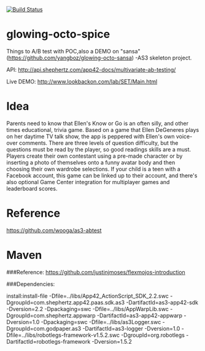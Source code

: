 [![Build Status](https://travis-ci.org/yangboz/glowing-octo-spice.svg?branch=master)](https://travis-ci.org/yangboz/glowing-octo-spice)

glowing-octo-spice
==================

Things to A/B test with POC,also a DEMO on "sansa" (https://github.com/yangboz/glowing-octo-sansa) -AS3 skeleton project. 

API: http://api.shephertz.com/app42-docs/multivariate-ab-testing/

Live DEMO: http://www.lookbackon.com/lab/SET/Main.html

Idea
==================

Parents need to know that Ellen's Know or Go is an often silly, and other times educational, trivia game. Based on a game that Ellen DeGeneres plays on her daytime TV talk show, the app is peppered with Ellen's own voice-over comments. There are three levels of question difficulty, but the questions must be read by the player, so good readings skills are a must. Players create their own contestant using a pre-made character or by inserting a photo of themselves onto a funny avatar body and then choosing their own wardrobe selections. If your child is a teen with a Facebook account, this game can be linked up to their account, and there's also optional Game Center integration for multiplayer games and leaderboard scores.

Reference
==================

https://github.com/wooga/as3-abtest

Maven
==================

###Reference: https://github.com/justinjmoses/flexmojos-introduction

###Dependencies:

install:install-file -Dfile=../libs/App42_ActionScript_SDK_2.2.swc -DgroupId=com.shephertz.app42.paas.sdk.as3 -DartifactId=as3-app42-sdk -Dversion=2.2 -Dpackaging=swc -Dfile=../libs/AppWarpLib.swc -DgroupId=com.shephertz.appwarp -DartifactId=as3-app42-appwarp -Dversion=1.0 -Dpackaging=swc -Dfile=../libs/as3Logger.swc  -DgroupId=com.godpaper.as3 -DartifactId=as3-logger -Dversion=1.0 -Dfile=../libs/robotlegs-framework-v1.5.2.swc -DgroupId=org.robotlegs -DartifactId=robotlegs-framework -Dversion=1.5.2